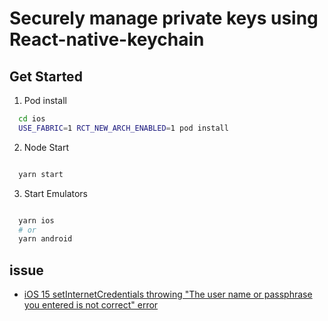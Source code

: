 # Securely manage private keys using React-native-keychain


## Get Started

1. Pod install

```zsh
  cd ios
  USE_FABRIC=1 RCT_NEW_ARCH_ENABLED=1 pod install

```

2. Node Start

```zsh

  yarn start
```

3. Start Emulators

```zsh

  yarn ios
  # or
  yarn android
```


## issue

- [iOS 15 setInternetCredentials throwing "The user name or passphrase you entered is not correct" error](https://github.com/oblador/react-native-keychain/issues/509)
